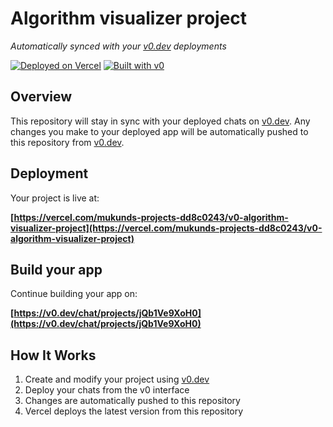 # Algorithm visualizer project

*Automatically synced with your [v0.dev](https://v0.dev) deployments*

[![Deployed on Vercel](https://img.shields.io/badge/Deployed%20on-Vercel-black?style=for-the-badge&logo=vercel)](https://vercel.com/mukunds-projects-dd8c0243/v0-algorithm-visualizer-project)
[![Built with v0](https://img.shields.io/badge/Built%20with-v0.dev-black?style=for-the-badge)](https://v0.dev/chat/projects/jQb1Ve9XoH0)

## Overview

This repository will stay in sync with your deployed chats on [v0.dev](https://v0.dev).
Any changes you make to your deployed app will be automatically pushed to this repository from [v0.dev](https://v0.dev).

## Deployment

Your project is live at:

**[https://vercel.com/mukunds-projects-dd8c0243/v0-algorithm-visualizer-project](https://vercel.com/mukunds-projects-dd8c0243/v0-algorithm-visualizer-project)**

## Build your app

Continue building your app on:

**[https://v0.dev/chat/projects/jQb1Ve9XoH0](https://v0.dev/chat/projects/jQb1Ve9XoH0)**

## How It Works

1. Create and modify your project using [v0.dev](https://v0.dev)
2. Deploy your chats from the v0 interface
3. Changes are automatically pushed to this repository
4. Vercel deploys the latest version from this repository